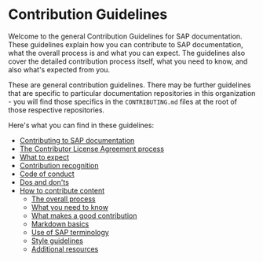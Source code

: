 # Contribution Guidelines

Welcome to the general Contribution Guidelines for SAP documentation. These guidelines explain how you can contribute to SAP documentation, what the overall process is and what you can expect. The guidelines also cover the detailed contribution process itself, what you need to know, and also what's expected from you.

These are general contribution guidelines. There may be further guidelines that are specific to particular documentation repositories in this organization - you will find those specifics in the `CONTRIBUTING.md` files at the root of those respective repositories.

Here's what you can find in these guidelines:

- [Contributing to SAP documentation](contributing.md)
- [The Contributor License Agreement process](cla.md)
- [What to expect](what-to-expect.md)
- [Contribution recognition](recognition.md)
- [Code of conduct](code-of-conduct.md)
- [Dos and don'ts](dos-and-donts.md)
- [How to contribute content](content-contribution/)
  - [The overall process](content-contribution/overall-process.md)
  - [What you need to know](content-contribution/need-to-know.md)
  - [What makes a good contribution](content-contribution/good-contribution.md)
  - [Markdown basics](content-contribution/markdown-basics.md)
  - [Use of SAP terminology](content-contribution/sap-terminology.md)
  - [Style guidelines](content-contribution/style-guidelines.md)
  - [Additional resources](content-contribution/additional-resources.md)
